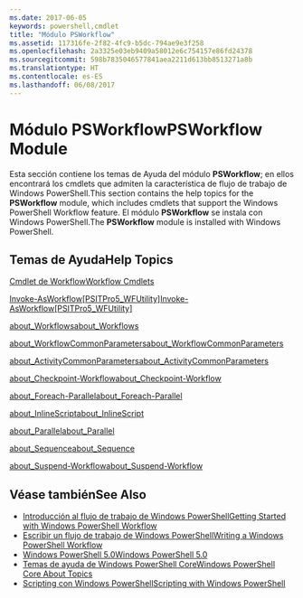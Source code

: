 ```yaml
---
ms.date: 2017-06-05
keywords: powershell,cmdlet
title: "Módulo PSWorkflow"
ms.assetid: 117316fe-2f82-4fc9-b5dc-794ae9e3f258
ms.openlocfilehash: 2a3325e03eb9409a58012e6c754157e86fd24378
ms.sourcegitcommit: 598b7835046577841aea2211d613bb8513271a8b
ms.translationtype: HT
ms.contentlocale: es-ES
ms.lasthandoff: 06/08/2017
---
```

# <a name="psworkflow-module"></a><span data-ttu-id="6734f-103">Módulo PSWorkflow</span><span class="sxs-lookup"><span data-stu-id="6734f-103">PSWorkflow Module</span></span>
<span data-ttu-id="6734f-104">Esta sección contiene los temas de Ayuda del módulo **PSWorkflow**; en ellos encontrará los cmdlets que admiten la característica de flujo de trabajo de Windows PowerShell.</span><span class="sxs-lookup"><span data-stu-id="6734f-104">This section contains the help topics for the **PSWorkflow** module, which includes cmdlets that support the Windows PowerShell Workflow feature.</span></span> <span data-ttu-id="6734f-105">El módulo **PSWorkflow** se instala con Windows PowerShell.</span><span class="sxs-lookup"><span data-stu-id="6734f-105">The **PSWorkflow** module is installed with Windows PowerShell.</span></span>

## <a name="help-topics"></a><span data-ttu-id="6734f-106">Temas de Ayuda</span><span class="sxs-lookup"><span data-stu-id="6734f-106">Help Topics</span></span>
[<span data-ttu-id="6734f-107">Cmdlet de Workflow</span><span class="sxs-lookup"><span data-stu-id="6734f-107">Workflow Cmdlets</span></span>](http://go.microsoft.com/fwlink/?LinkID=245865)

[<span data-ttu-id="6734f-108">Invoke-AsWorkflow[PSITPro5_WFUtility]</span><span class="sxs-lookup"><span data-stu-id="6734f-108">Invoke-AsWorkflow[PSITPro5_WFUtility]</span></span>](https://technet.microsoft.com/en-us/library/a5a32019-0d68-4041-935f-1b1cacaf6d3d)

[<span data-ttu-id="6734f-109">about_Workflows</span><span class="sxs-lookup"><span data-stu-id="6734f-109">about_Workflows</span></span>](https://technet.microsoft.com/en-us/library/f2897bdd-1b9d-4679-8b19-09840bd40a22)

[<span data-ttu-id="6734f-110">about_WorkflowCommonParameters</span><span class="sxs-lookup"><span data-stu-id="6734f-110">about_WorkflowCommonParameters</span></span>](https://technet.microsoft.com/en-us/library/119f968e-618e-439c-b76c-cdd17e6df27c)

[<span data-ttu-id="6734f-111">about_ActivityCommonParameters</span><span class="sxs-lookup"><span data-stu-id="6734f-111">about_ActivityCommonParameters</span></span>](https://technet.microsoft.com/en-us/library/8ca60664-37c6-4257-a723-e3c41dd10122)

[<span data-ttu-id="6734f-112">about_Checkpoint-Workflow</span><span class="sxs-lookup"><span data-stu-id="6734f-112">about_Checkpoint-Workflow</span></span>](https://technet.microsoft.com/en-us/library/3a309488-1e7a-4807-b83b-dedbeac3ee1c)

[<span data-ttu-id="6734f-113">about_Foreach-Parallel</span><span class="sxs-lookup"><span data-stu-id="6734f-113">about_Foreach-Parallel</span></span>](https://technet.microsoft.com/en-us/library/35704780-dde8-4f5f-9319-5b982148bba7)

[<span data-ttu-id="6734f-114">about_InlineScript</span><span class="sxs-lookup"><span data-stu-id="6734f-114">about_InlineScript</span></span>](https://technet.microsoft.com/en-us/library/f88ed5a9-02d6-4bf0-a031-61198e1e7291)

[<span data-ttu-id="6734f-115">about_Parallel</span><span class="sxs-lookup"><span data-stu-id="6734f-115">about_Parallel</span></span>](https://technet.microsoft.com/en-us/library/104559a8-e89a-49f5-8c08-e5bf72768cbf)

[<span data-ttu-id="6734f-116">about_Sequence</span><span class="sxs-lookup"><span data-stu-id="6734f-116">about_Sequence</span></span>](https://technet.microsoft.com/en-us/library/bda3f81a-be8a-43be-b0df-12bb7e193b9b)

[<span data-ttu-id="6734f-117">about_Suspend-Workflow</span><span class="sxs-lookup"><span data-stu-id="6734f-117">about_Suspend-Workflow</span></span>](https://technet.microsoft.com/en-us/library/be2ded75-1eca-493e-96c1-758f92b5f199)

## <a name="see-also"></a><span data-ttu-id="6734f-118">Véase también</span><span class="sxs-lookup"><span data-stu-id="6734f-118">See Also</span></span>
- [<span data-ttu-id="6734f-119">Introducción al flujo de trabajo de Windows PowerShell</span><span class="sxs-lookup"><span data-stu-id="6734f-119">Getting Started with Windows PowerShell Workflow</span></span>](http://go.microsoft.com/fwlink/?LinkID=252592)
- [<span data-ttu-id="6734f-120">Escribir un flujo de trabajo de Windows PowerShell</span><span class="sxs-lookup"><span data-stu-id="6734f-120">Writing a Windows PowerShell Workflow</span></span>](https://technet.microsoft.com/en-us/library/2551ceed-836f-4275-9fc0-ea68446d6a35)
- [<span data-ttu-id="6734f-121">Windows PowerShell 5.0</span><span class="sxs-lookup"><span data-stu-id="6734f-121">Windows PowerShell 5.0</span></span>](../core-modules/Windows-PowerShell-5.0.md)
- [<span data-ttu-id="6734f-122">Temas de ayuda de Windows PowerShell Core</span><span class="sxs-lookup"><span data-stu-id="6734f-122">Windows PowerShell Core About Topics</span></span>](../core-modules/Windows-PowerShell-Core-About-Topics.md)
- [<span data-ttu-id="6734f-123">Scripting con Windows PowerShell</span><span class="sxs-lookup"><span data-stu-id="6734f-123">Scripting with Windows PowerShell</span></span>](../../getting-started/fundamental/Scripting-with-Windows-PowerShell.md)

